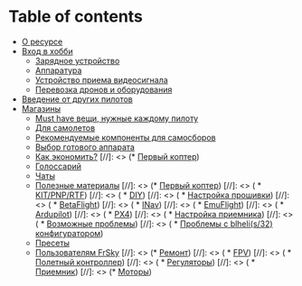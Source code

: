 # Table of contents

* [О ресурсе](README.md)
* [Вход в хобби](intro/README.md)
  * [Зарядное устройство](intro/power.md)
  * [Аппаратура](intro/tx.md)
  * [Устройство приема видеосигнала](intro/videoRx.md)
  * [Перевозка дронов и оборудования](intro/bags.md)
* [Введение от других пилотов](https://habr.com/ru/post/486076/)
* [Магазины](shop/README.md)
  * [Must have вещи, нужные каждому пилоту](shop/nessesary.md)
  * [Для самолетов](shop/airplanes.md)
  * [Рекомендуемые компоненты для самосборов]()
  * [Выбор готового аппарата]()
  * [Как экономить?]()
[//]: <> (* [Первый коптер]())
  * [Голоссарий](glossarium.md)
  * [Чаты](messages.md)
  * [Полезные материалы](usefull.md)
  [//]: <> (* [Первый коптер](firstQUAD/README.md))
  [//]: <> (  * [KIT/PNP/RTF](firstQUAD/KIT.md))
  [//]: <> (  * [DIY](firstQUAD/DIY.md))
  [//]: <> (  * [Настройка прошивки](tools/basics.md))
  [//]: <> (    * [BetaFlight](tools/bf.md))
  [//]: <> (    * [INav](tools/inav.md))
  [//]: <> (    * [EmuFlight](tools/emu.md))
  [//]: <> (    * [Ardupilot](tools/ardu.md))
  [//]: <> (    * [PX4](tools/px4.md))
  [//]: <> (  * [Настройка приемника](tools/rx.md))
  [//]: <> (  * [Возможные проблемы](tools/problems.md))
  [//]: <> (  * [Проблемы с blheli(s/32) конфигуратором](tools/blheli.md))
  * [Пресеты](tools/presets.md)
  * [Пользователям FrSky](tools/frsky.md)
  [//]: <> (* [Ремонт](fix/README.md))
  [//]: <> (  * [FPV](fix/fpv.md))
  [//]: <> (  * [Полетный контроллер](fix/fc.md))
  [//]: <> (  * [Регуляторы](fix/esc.md))
  [//]: <> (  * [Приемник](fix/rx.md))
  [//]: <> (* [Моторы](fix/motors.md))
